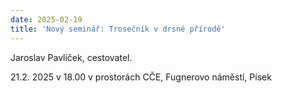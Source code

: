 ```yaml
---
date: 2025-02-19
title: 'Nový seminář: Trosečník v drsné přírodě'
---
```


Jaroslav Pavlíček, cestovatel.

21.2. 2025 v 18.00 v prostorách CČE, Fugnerovo náměstí, Písek
